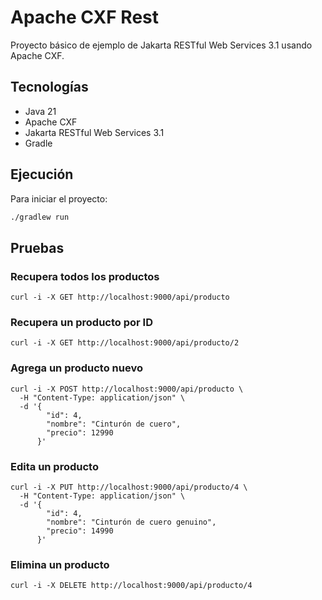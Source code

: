 # Apache CXF Rest

Proyecto básico de ejemplo de Jakarta RESTful Web Services 3.1 usando Apache CXF. 

## Tecnologías 

- Java 21
- Apache CXF
- Jakarta RESTful Web Services 3.1
- Gradle 

## Ejecución

Para iniciar el proyecto:

```bash
./gradlew run 
```

## Pruebas 

### Recupera todos los productos
```
curl -i -X GET http://localhost:9000/api/producto
```

### Recupera un producto por ID
```
curl -i -X GET http://localhost:9000/api/producto/2
```

### Agrega un producto nuevo

```
curl -i -X POST http://localhost:9000/api/producto \
  -H "Content-Type: application/json" \
  -d '{
        "id": 4,
        "nombre": "Cinturón de cuero",
        "precio": 12990
      }'

```

### Edita un producto

```
curl -i -X PUT http://localhost:9000/api/producto/4 \
  -H "Content-Type: application/json" \
  -d '{
        "id": 4,
        "nombre": "Cinturón de cuero genuino",
        "precio": 14990
      }'
```

### Elimina un producto

```
curl -i -X DELETE http://localhost:9000/api/producto/4
```

